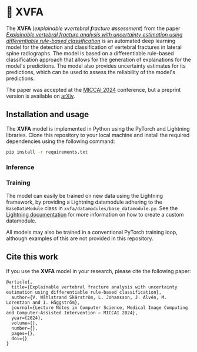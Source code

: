 # 🩻 XVFA 
The **XVFA** (*e**x**plainable **v**vertebral **f**racture **a**ssessment*) from the paper [*Explainable vertebral fracture analysis with uncertainty estimation using differentiable rule-based classification*]() is an automated deep learning model for the detection and classification of vertebral fractures in lateral spine radiographs. The model is based on a differentiable rule-based classification approach that allows for the generation of explanations for the model's predictions. The model also provides uncertainty estimates for its predictions, which can be used to assess the reliability of the model's predictions.

The paper was accepted at the [MICCAI 2024](https://www.miccai2024.org/) conference, but a preprint version is available on [arXiv](https://arxiv.org/abs/2407.02926).

## Installation and usage
The **XVFA** model is implemented in Python using the PyTorch and Lightning libraries. Clone this repository to your local machine and install the required dependencies using the following command:
```bash
pip install -r requirements.txt
```

### Inference

### Training
The model can easily be trained on new data using the Lightning framework, by providing a Lightning datamodule adhering to the `BaseDataModule` class in `xvfa/datamodules/base_datamodule.py`. See the [Lightning documentation](https://pytorch-lightning.readthedocs.io/en/latest/datamodules.html) for more information on how to create a custom datamodule.

All models may also be trained in a conventional PyTorch training loop, although examples of this are not provided in this repository.

## Cite this work
If you use the **XVFA** model in your research, please cite the following paper:
```
@article{,
  title={Explainable vertebral fracture analysis with uncertainty estimation using differentiable rule-based classification},
  author={V. Wåhlstrand Skärström, L. Johansson, J. Alvén, M. Lorentzon and I. Häggström},
  journal={Lecture Notes in Computer Science, Medical Image Computing and Computer-Assisted Intervention – MICCAI 2024},
  year={2024},
  volume={},
  number={},
  pages={},
  doi={}
}
```

